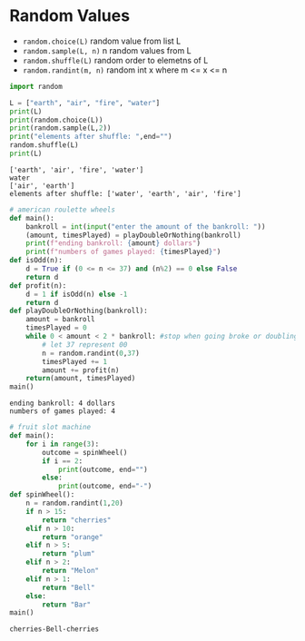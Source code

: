 <div class="cell markdown">

# Random Values

</div>

<div class="cell markdown">

  - `random.choice(L)` random value from list L
  - `random.sample(L, n)` n random values from L
  - `random.shuffle(L)` random order to elemetns of L
  - `random.randint(m, n)` random int x where m \<= x \<= n

</div>

<div class="cell code" data-execution_count="10">

``` python
import random

L = ["earth", "air", "fire", "water"]
print(L)
print(random.choice(L))
print(random.sample(L,2))
print("elements after shuffle: ",end="")
random.shuffle(L)
print(L)
```

<div class="output stream stdout">

    ['earth', 'air', 'fire', 'water']
    water
    ['air', 'earth']
    elements after shuffle: ['water', 'earth', 'air', 'fire']

</div>

</div>



<div class="cell code" data-execution_count="19">

``` python
# american roulette wheels
def main():
    bankroll = int(input("enter the amount of the bankroll: "))
    (amount, timesPlayed) = playDoubleOrNothing(bankroll)
    print(f"ending bankroll: {amount} dollars")
    print(f"numbers of games played: {timesPlayed}")
def isOdd(n):
    d = True if (0 <= n <= 37) and (n%2) == 0 else False
    return d
def profit(n):
    d = 1 if isOdd(n) else -1
    return d
def playDoubleOrNothing(bankroll):
    amount = bankroll
    timesPlayed = 0
    while 0 < amount < 2 * bankroll: #stop when going broke or doubling
        # let 37 represent 00
        n = random.randint(0,37)
        timesPlayed += 1
        amount += profit(n)
    return(amount, timesPlayed)
main()
```

<div class="output stream stdout">

    ending bankroll: 4 dollars
    numbers of games played: 4

</div>

</div>

<div class="cell code" data-execution_count="34">

``` python
# fruit slot machine
def main():
    for i in range(3):
        outcome = spinWheel()
        if i == 2:
            print(outcome, end="")
        else:
            print(outcome, end="-")
def spinWheel():
    n = random.randint(1,20)
    if n > 15:
        return "cherries"
    elif n > 10:
        return "orange"
    elif n > 5:
        return "plum"
    elif n > 2:
        return "Melon"
    elif n > 1:
        return "Bell"
    else:
        return "Bar"
main()
```

<div class="output stream stdout">

    cherries-Bell-cherries

</div>

</div>
